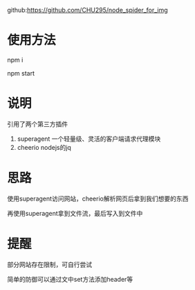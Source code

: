github:https://github.com/CHU295/node_spider_for_img
# 使用方法
npm i 

npm start

# 说明
引用了两个第三方插件
1. superagent 一个轻量级、灵活的客户端请求代理模块
2. cheerio nodejs的jq

# 思路
使用superagent访问网站，cheerio解析网页后拿到我们想要的东西

再使用superagent拿到文件流，最后写入到文件中

# 提醒
部分网站存在限制，可自行尝试

简单的防御可以通过文中set方法添加header等
